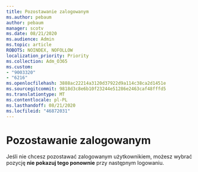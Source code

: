 ```yaml
---
title: Pozostawanie zalogowanym
ms.author: pebaum
author: pebaum
manager: scotv
ms.date: 08/21/2020
ms.audience: Admin
ms.topic: article
ROBOTS: NOINDEX, NOFOLLOW
localization_priority: Priority
ms.collection: Adm_O365
ms.custom:
- "9003320"
- "6216"
ms.openlocfilehash: 3888ac22214a3120d37922d9a114c38ca2d1451e
ms.sourcegitcommit: 9818d3c8e6b10f23244e51286e2463caf48fffd5
ms.translationtype: MT
ms.contentlocale: pl-PL
ms.lasthandoff: 08/21/2020
ms.locfileid: "46872031"
---
```

# <a name="staying-signed-in"></a>Pozostawanie zalogowanym

Jeśli nie chcesz pozostawać zalogowanym użytkownikiem, możesz wybrać pozycję **nie pokazuj tego ponownie** przy następnym logowaniu.
